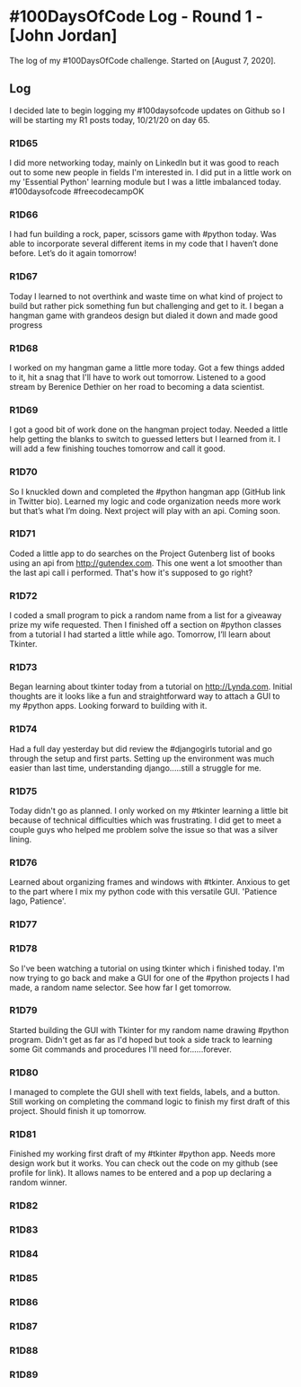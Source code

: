 # #100DaysOfCode Log - Round 1 - [John Jordan]

The log of my #100DaysOfCode challenge. Started on [August 7, 2020].

## Log

I decided late to begin logging my #100daysofcode updates on Github so I will be starting my R1 posts today, 10/21/20 on day 65.

### R1D65 
I did more networking today, mainly on LinkedIn but it was good to reach out to some new people in fields I'm interested in.  I did put in a little work on my 'Essential Python' learning module but I was a little imbalanced today. #100daysofcode  #freecodecampOK


### R1D66
I had fun building a rock, paper, scissors game with #python today. Was able to incorporate several different items in my code that I haven’t done before. Let’s do it again tomorrow!

### R1D67
Today I learned to not overthink and waste time on what kind of project to build but rather pick something fun but challenging and get to it.  I began a hangman game with grandeos design but dialed it down and made good progress

### R1D68
I worked on my hangman game a little more today.  Got a few things added to it, hit a snag that I'll have to work out tomorrow.  Listened to a good stream by Berenice Dethier on her road to becoming a data scientist. 

### R1D69
I got a good bit of work done on the hangman project today.  Needed a little help getting the blanks to switch to guessed letters but I learned from it. I will add a few finishing touches tomorrow and call it good.

### R1D70
So I knuckled down and completed the #python hangman app (GitHub link in Twitter bio). Learned my logic and code organization needs more work but that’s what I’m doing. Next project will play with an api. Coming soon.

### R1D71
Coded a little app to do searches on the Project Gutenberg list of books using an api from http://gutendex.com.  This one went a lot smoother than the last api call i performed.  That's how it's supposed to go right?

### R1D72
I coded a small program to pick a random name from a list for a giveaway prize my wife requested. Then I finished off a section on #python classes from a tutorial I had started a little while ago. Tomorrow, I’ll learn about Tkinter.

### R1D73
Began learning about tkinter today from a tutorial on http://Lynda.com. Initial thoughts are it looks like a fun and straightforward way to attach a GUI to my #python apps. Looking forward to building with it. 

### R1D74
Had a full day yesterday but did review the #djangogirls tutorial and go through the setup and first parts. Setting up the environment was much easier than last time, understanding django.....still a struggle for me.

### R1D75
Today didn't go as planned. I only worked on my #tkinter learning a little bit because of technical difficulties which was frustrating.  I did get to meet a couple guys who helped me problem solve the issue so that was a silver lining. 

### R1D76
Learned about organizing frames and windows with #tkinter. Anxious to get to the part where I mix my python code with this versatile GUI. 'Patience Iago, Patience'.

### R1D77
### R1D78
So I've been watching a tutorial on using tkinter which i finished today. I'm now trying to go back and make a GUI for one of the #python projects I had made, a random name selector. See how far I get tomorrow.

### R1D79
Started building the GUI with Tkinter for my random name drawing #python program.  Didn't get as far as I'd hoped but took a side track to learning some Git commands and procedures I'll need for......forever. 

### R1D80
I managed to complete the GUI shell with text fields, labels, and a button.  Still working on completing the command logic to finish my first draft of this project. Should finish it up tomorrow.  

### R1D81
Finished my working first draft of my #tkinter #python app.  Needs more design work but it works. You can check out the code on my github (see profile for link). It allows names to be entered and a pop up declaring a random winner.

### R1D82
### R1D83
### R1D84
### R1D85
### R1D86
### R1D87
### R1D88
### R1D89


